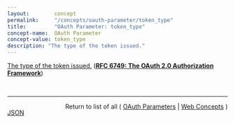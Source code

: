 ```yaml
---
layout:        concept
permalink:     "/concepts/oauth-parameter/token_type"
title:         "OAuth Parameter: token_type"
concept-name:  OAuth Parameter
concept-value: token_type
description: "The type of the token issued."
---
```


[The type of the token issued.](http://tools.ietf.org/html/rfc6749#section-4.2.2 "Read documentation for OAuth Parameter &#34;token_type&#34;") (**[RFC 6749: The OAuth 2.0 Authorization Framework](/specs/IETF/RFC/6749 "The OAuth 2.0 authorization framework enables a third-party application to obtain limited access to an HTTP service, either on behalf of a resource owner by orchestrating an approval interaction between the resource owner and the HTTP service, or by allowing the third-party application to obtain access on its own behalf. This specification replaces and obsoletes the OAuth 1.0 protocol described in RFC 5849.")**)

<br/>
<hr/>

<p style="float : left"><a href="./token_type.json" title="JSON representing this particular Web Concept value">JSON</a></p>
<p style="text-align: right">Return to list of all ( <a href="../oauth-parameter/">OAuth Parameters</a> | <a href="../">Web Concepts</a> )</p>
